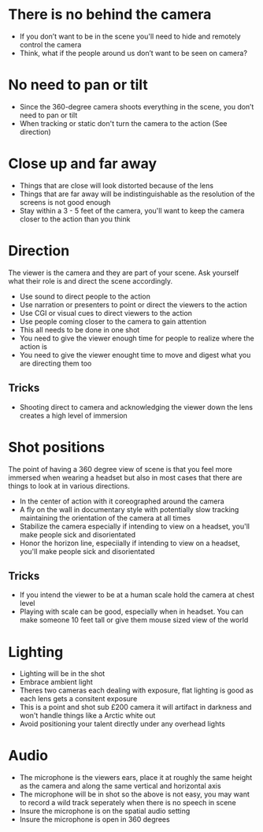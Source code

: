 # There is no behind the camera

* If you don’t want to be in the scene you'll need to hide and remotely control the camera
* Think, what if the people around us don’t want to be seen on camera?

# No need to pan or tilt

* Since the 360-degree camera shoots everything in the scene, you don’t need to pan or tilt
* When tracking or static don't turn the camera to the action (See direction) 

# Close up and far away

* Things that are close will look distorted because of the lens
* Things that are far away will be indistinguishable as the resolution of the screens is not good enough
* Stay within a 3 - 5 feet  of the camera, you'll want to keep the camera closer to the action than you think

# Direction

The viewer is the camera and they are part of your scene. Ask yourself what their role is and direct the scene accordingly.

* Use sound to direct people to the action
* Use narration or presenters to point or direct the viewers to the action
* Use CGI or visual cues to direct viewers to the action
* Use people coming closer to the camera to gain attention
* This all needs to be done in one shot
* You need to give the viewer enough time for people to realize where the action is 
* You need to give the viewer enought time to move and digest what you are directing them too

## Tricks

* Shooting direct to camera and acknowledging the viewer down the lens creates a high level of immersion

# Shot positions

The point of having a 360 degree view of scene is that you feel more immersed when wearing a headset but also in most cases that there are things to look at in various directions.

* In the center of action with it coreographed around the camera
* A fly on the wall in documentary style with potentially slow tracking maintaining the orientation of the camera at all times
* Stabilize the camera especially if intending to view on a headset, you'll make people sick and disorientated
* Honor the horizon line, especiially if intending to view on a headset, you'll make people sick and disorientated

## Tricks

* If you intend the viewer to be at a human scale hold the camera at chest level
* Playing with scale can be good, especially when in headset. You can make someone 10 feet tall or give them mouse sized view of the world

# Lighting

* Lighting will be in the shot
* Embrace ambient light
* Theres two cameras each dealing with exposure, flat lighting is good as each lens gets a consitent exposure
* This is a point and shot sub £200 camera it will artifact in darkness and won't handle things like a Arctic white out
* Avoid positioning your talent directly under any overhead lights

# Audio

* The microphone is the viewers ears, place it at roughly the same height as the camera and along the same vertical and horizontal axis
* The microphone will be in shot so the above is not easy, you may want to record a wild track seperately when there is no speech in scene
* Insure the microphone is on the spatial audio setting
* Insure the microphone is open in 360 degrees 





